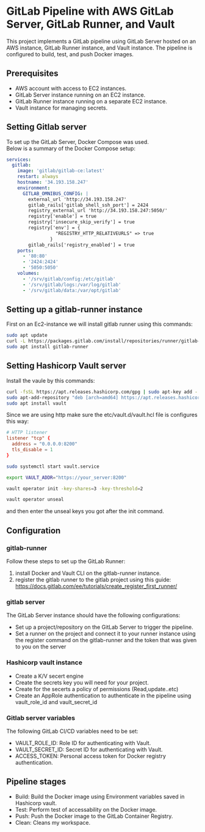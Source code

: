 # GitLab Pipeline with AWS GitLab Server, GitLab Runner, and Vault

This project implements a GitLab pipeline using GitLab Server hosted on an AWS instance, GitLab Runner instance, and Vault instance. The pipeline is configured to build, test, and push Docker images.


## Prerequisites
* AWS account with access to EC2 instances.
* GitLab Server instance running on an EC2 instance.
* GitLab Runner instance running on a separate EC2 instance.
* Vault instance for managing secrets.
## Setting Gitlab server
To set up the GitLab Server, Docker Compose was used.   
Below is a summary of the Docker Compose setup:
``` yaml
services:
  gitlab:
    image: 'gitlab/gitlab-ce:latest'
    restart: always
    hostname: '34.193.158.247'
    environment:
      GITLAB_OMNIBUS_CONFIG: |
        external_url 'http://34.193.158.247'
        gitlab_rails['gitlab_shell_ssh_port'] = 2424
        registry_external_url 'http://34.193.158.247:5050/'
        registry['enable'] = true
        registry['insecure_skip_verify'] = true
        registry['env'] = {
                  "REGISTRY_HTTP_RELATIVEURLS" => true
                }
        gitlab_rails['registry_enabled'] = true
    ports:
      - '80:80'
      - '2424:2424'
      - '5050:5050'
    volumes:
      - '/srv/gitlab/config:/etc/gitlab'
      - '/srv/gitlab/logs:/var/log/gitlab'
      - '/srv/gitlab/data:/var/opt/gitlab'
```

## Setting up a gitlab-runner instance
First on an Ec2-instance we will install gitlab runner using this commands:
```bash
sudo apt update
curl -L https://packages.gitlab.com/install/repositories/runner/gitlab-runner/script.deb.sh | sudo bash
sudo apt install gitlab-runner
```
## Setting Hashicorp Vault server
Install the vaule by this commands: 
```bash
curl -fsSL https://apt.releases.hashicorp.com/gpg | sudo apt-key add -
sudo apt-add-repository "deb [arch=amd64] https://apt.releases.hashicorp.com $(lsb_release -cs) main"
sudo apt install vault
```
Since we are using http make sure the etc/vault.d/vault.hcl file is configures this way: 
```conf
# HTTP listener
listener "tcp" {
  address = "0.0.0.0:8200"
  tls_disable = 1
}
```
```bash
sudo systemctl start vault.service

export VAULT_ADDR="https://your_server:8200"

vault operator init -key-shares=3 -key-threshold=2

vault operator unseal
```
and then enter the unseal keys you got after the init command.

## Configuration
### gitlab-runner

Follow these steps to set up the GitLab Runner:

1. install Docker and Vault CLI on the gitlab-runner instance.
2. register the gitlab runner to the gitlab project using this guide: https://docs.gitlab.com/ee/tutorials/create_register_first_runner/

### gitlab server
The GitLab Server instance should have the following configurations:

* Set up a project/repository on the GitLab Server to trigger the pipeline.
* Set a runner on the project and connect it to your runner instance using the register command on the gitlab-runner and the token that was given to you on the server

### Hashicorp vault instance
* Create a K/V secert engine
* Create the secrets key you will need for your project.
* Create for the secerts a policy of permissions (Read,update..etc)
* Create an AppRole authentication to authenticate in the pipeline using vault_role_id and vault_secret_id
 
### Gitlab server variables
The following GitLab CI/CD variables need to be set:

* VAULT_ROLE_ID: Role ID for authenticating with Vault.
* VAULT_SECRET_ID: Secret ID for authenticating with Vault.
* ACCESS_TOKEN: Personal access token for Docker registry authentication.
## Pipeline stages
* Build: Build the Docker image using Environment variables saved in Hashicorp vault.
* Test: Perform test of accessability on the Docker image.
* Push: Push the Docker image to the GitLab Container Registry.
* Clean: Cleans my workspace.
